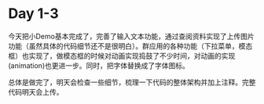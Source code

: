 # Day 1-3
今天把小Demo基本完成了，完善了输入文本功能，通过查阅资料实现了上传图片功能（虽然具体的代码细节还不是很明白）。群应用的各种功能（下拉菜单，模态框）也实现了，做模态框的时候对动画实现捣鼓了不少时间，对动画的实现(animation)也更进一步。同时，把字体替换成了字体图标。

总体是做完了，明天会检查一些细节，梳理一下代码的整体架构并加上注释。完整代码明天会上传。